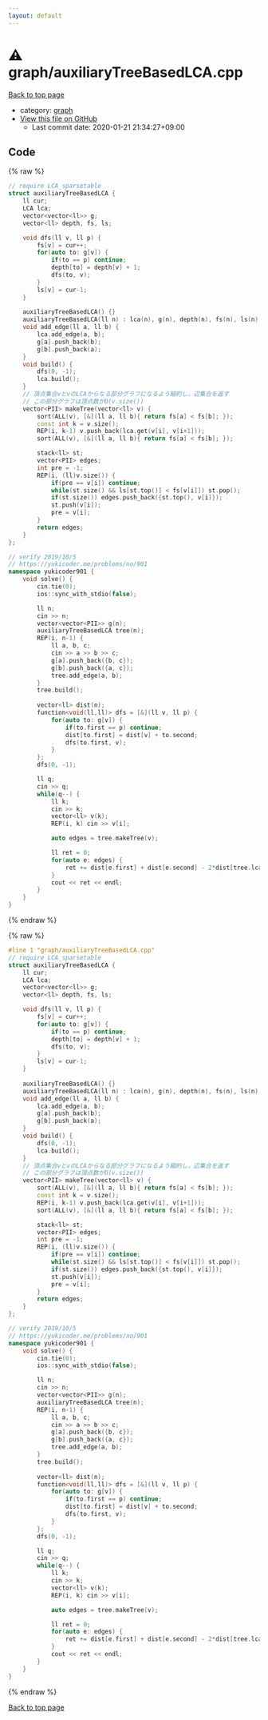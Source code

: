 ```yaml
---
layout: default
---
```


<!-- mathjax config similar to math.stackexchange -->
<script type="text/javascript" async
  src="https://cdnjs.cloudflare.com/ajax/libs/mathjax/2.7.5/MathJax.js?config=TeX-MML-AM_CHTML">
</script>
<script type="text/x-mathjax-config">
  MathJax.Hub.Config({
    TeX: { equationNumbers: { autoNumber: "AMS" }},
    tex2jax: {
      inlineMath: [ ['$','$'] ],
      processEscapes: true
    },
    "HTML-CSS": { matchFontHeight: false },
    displayAlign: "left",
    displayIndent: "2em"
  });
</script>

<script type="text/javascript" src="https://cdnjs.cloudflare.com/ajax/libs/jquery/3.4.1/jquery.min.js"></script>
<script src="https://cdn.jsdelivr.net/npm/jquery-balloon-js@1.1.2/jquery.balloon.min.js" integrity="sha256-ZEYs9VrgAeNuPvs15E39OsyOJaIkXEEt10fzxJ20+2I=" crossorigin="anonymous"></script>
<script type="text/javascript" src="../../assets/js/copy-button.js"></script>
<link rel="stylesheet" href="../../assets/css/copy-button.css" />


# :warning: graph/auxiliaryTreeBasedLCA.cpp

<a href="../../index.html">Back to top page</a>

* category: <a href="../../index.html#f8b0b924ebd7046dbfa85a856e4682c8">graph</a>
* <a href="{{ site.github.repository_url }}/blob/master/graph/auxiliaryTreeBasedLCA.cpp">View this file on GitHub</a>
    - Last commit date: 2020-01-21 21:34:27+09:00




## Code

<a id="unbundled"></a>
{% raw %}
```cpp
// require LCA_sparsetable
struct auxiliaryTreeBasedLCA {
    ll cur;
    LCA lca;
    vector<vector<ll>> g;
    vector<ll> depth, fs, ls;

    void dfs(ll v, ll p) {
        fs[v] = cur++;
        for(auto to: g[v]) {
            if(to == p) continue;
            depth[to] = depth[v] + 1;
            dfs(to, v);
        }
        ls[v] = cur-1;
    }
    
    auxiliaryTreeBasedLCA() {}
    auxiliaryTreeBasedLCA(ll n) : lca(n), g(n), depth(n), fs(n), ls(n) {}
    void add_edge(ll a, ll b) {
        lca.add_edge(a, b);
        g[a].push_back(b);
        g[b].push_back(a);
    }
    void build() {
        dfs(0, -1);
        lca.build();
    }
    // 頂点集合vとvのLCAからなる部分グラフになるよう縮約し，辺集合を返す
    // この部分グラフは頂点数がO(v.size())
    vector<PII> makeTree(vector<ll> v) {
        sort(ALL(v), [&](ll a, ll b){ return fs[a] < fs[b]; });
        const int k = v.size();
        REP(i, k-1) v.push_back(lca.get(v[i], v[i+1]));
        sort(ALL(v), [&](ll a, ll b){ return fs[a] < fs[b]; });

        stack<ll> st;
        vector<PII> edges;
        int pre = -1;
        REP(i, (ll)v.size()) {
            if(pre == v[i]) continue;
            while(st.size() && ls[st.top()] < fs[v[i]]) st.pop();
            if(st.size()) edges.push_back({st.top(), v[i]});
            st.push(v[i]);
            pre = v[i];
        }
        return edges;
    }
};

// verify 2019/10/5
// https://yukicoder.me/problems/no/901
namespace yukicoder901 {
    void solve() {
        cin.tie(0);
        ios::sync_with_stdio(false);

        ll n;
        cin >> n;
        vector<vector<PII>> g(n);
        auxiliaryTreeBasedLCA tree(n);
        REP(i, n-1) {
            ll a, b, c;
            cin >> a >> b >> c;
            g[a].push_back({b, c});
            g[b].push_back({a, c});
            tree.add_edge(a, b);
        }
        tree.build();
        
        vector<ll> dist(n);
        function<void(ll,ll)> dfs = [&](ll v, ll p) {
            for(auto to: g[v]) {
                if(to.first == p) continue;
                dist[to.first] = dist[v] + to.second;
                dfs(to.first, v);
            }
        };
        dfs(0, -1);

        ll q;
        cin >> q;
        while(q--) {
            ll k;
            cin >> k;
            vector<ll> v(k);
            REP(i, k) cin >> v[i];

            auto edges = tree.makeTree(v);

            ll ret = 0;
            for(auto e: edges) {
                ret += dist[e.first] + dist[e.second] - 2*dist[tree.lca.get(e.first, e.second)];
            }
            cout << ret << endl;
        }
    }
}
```
{% endraw %}

<a id="bundled"></a>
{% raw %}
```cpp
#line 1 "graph/auxiliaryTreeBasedLCA.cpp"
// require LCA_sparsetable
struct auxiliaryTreeBasedLCA {
    ll cur;
    LCA lca;
    vector<vector<ll>> g;
    vector<ll> depth, fs, ls;

    void dfs(ll v, ll p) {
        fs[v] = cur++;
        for(auto to: g[v]) {
            if(to == p) continue;
            depth[to] = depth[v] + 1;
            dfs(to, v);
        }
        ls[v] = cur-1;
    }
    
    auxiliaryTreeBasedLCA() {}
    auxiliaryTreeBasedLCA(ll n) : lca(n), g(n), depth(n), fs(n), ls(n) {}
    void add_edge(ll a, ll b) {
        lca.add_edge(a, b);
        g[a].push_back(b);
        g[b].push_back(a);
    }
    void build() {
        dfs(0, -1);
        lca.build();
    }
    // 頂点集合vとvのLCAからなる部分グラフになるよう縮約し，辺集合を返す
    // この部分グラフは頂点数がO(v.size())
    vector<PII> makeTree(vector<ll> v) {
        sort(ALL(v), [&](ll a, ll b){ return fs[a] < fs[b]; });
        const int k = v.size();
        REP(i, k-1) v.push_back(lca.get(v[i], v[i+1]));
        sort(ALL(v), [&](ll a, ll b){ return fs[a] < fs[b]; });

        stack<ll> st;
        vector<PII> edges;
        int pre = -1;
        REP(i, (ll)v.size()) {
            if(pre == v[i]) continue;
            while(st.size() && ls[st.top()] < fs[v[i]]) st.pop();
            if(st.size()) edges.push_back({st.top(), v[i]});
            st.push(v[i]);
            pre = v[i];
        }
        return edges;
    }
};

// verify 2019/10/5
// https://yukicoder.me/problems/no/901
namespace yukicoder901 {
    void solve() {
        cin.tie(0);
        ios::sync_with_stdio(false);

        ll n;
        cin >> n;
        vector<vector<PII>> g(n);
        auxiliaryTreeBasedLCA tree(n);
        REP(i, n-1) {
            ll a, b, c;
            cin >> a >> b >> c;
            g[a].push_back({b, c});
            g[b].push_back({a, c});
            tree.add_edge(a, b);
        }
        tree.build();
        
        vector<ll> dist(n);
        function<void(ll,ll)> dfs = [&](ll v, ll p) {
            for(auto to: g[v]) {
                if(to.first == p) continue;
                dist[to.first] = dist[v] + to.second;
                dfs(to.first, v);
            }
        };
        dfs(0, -1);

        ll q;
        cin >> q;
        while(q--) {
            ll k;
            cin >> k;
            vector<ll> v(k);
            REP(i, k) cin >> v[i];

            auto edges = tree.makeTree(v);

            ll ret = 0;
            for(auto e: edges) {
                ret += dist[e.first] + dist[e.second] - 2*dist[tree.lca.get(e.first, e.second)];
            }
            cout << ret << endl;
        }
    }
}

```
{% endraw %}

<a href="../../index.html">Back to top page</a>

